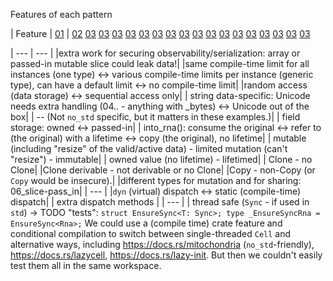 Features of each pattern

| Feature | [01](https://github.com/peter-kehl/no_std_rna_transcription_patterns/blob/main/01_ok_heap-string/src/lib.rs "01_ok_heap-string") |
[02](https://github.com/peter-kehl/no_std_rna_transcription_patterns/blob/main/)
[03](https://github.com/peter-kehl/no_std_rna_transcription_patterns/blob/main/)
[03](https://github.com/peter-kehl/no_std_rna_transcription_patterns/blob/main/)
[03](https://github.com/peter-kehl/no_std_rna_transcription_patterns/blob/main/)
[03](https://github.com/peter-kehl/no_std_rna_transcription_patterns/blob/main/)
[03](https://github.com/peter-kehl/no_std_rna_transcription_patterns/blob/main/)
[03](https://github.com/peter-kehl/no_std_rna_transcription_patterns/blob/main/)
[03](https://github.com/peter-kehl/no_std_rna_transcription_patterns/blob/main/)
[03](https://github.com/peter-kehl/no_std_rna_transcription_patterns/blob/main/)
[03](https://github.com/peter-kehl/no_std_rna_transcription_patterns/blob/main/)
[03](https://github.com/peter-kehl/no_std_rna_transcription_patterns/blob/main/)
[03](https://github.com/peter-kehl/no_std_rna_transcription_patterns/blob/main/)
[03](https://github.com/peter-kehl/no_std_rna_transcription_patterns/blob/main/)
[03](https://github.com/peter-kehl/no_std_rna_transcription_patterns/blob/main/)
[03](https://github.com/peter-kehl/no_std_rna_transcription_patterns/blob/main/)
[03](https://github.com/peter-kehl/no_std_rna_transcription_patterns/blob/main/)
[03](https://github.com/peter-kehl/no_std_rna_transcription_patterns/blob/main/)
[03](https://github.com/peter-kehl/no_std_rna_transcription_patterns/blob/main/)

| --- | --- |
|extra work for securing observability/serialization: array or passed-in mutable slice could leak data!|
|same compile-time limit for all instances (one type) <-> various compile-time limits per instance (generic type), can have a default limit <-> no compile-time limit|
|random access (data storage) <-> sequential access only|
| string data-specific: Unicode needs extra handling (04.. - anything with _bytes) <-> Unicode out of the box|
| -- (Not `no_std` specific, but it matters in these examples.)|
| field storage: owned <-> passed-in|
| into_rna(): consume the original <-> refer to (the original) with a lifetime <-> copy (the original), no lifetime|
| mutable (including "resize" of the valid/active data) - limited mutation (can't "resize") - immutable|
| owned value (no lifetime) - lifetimed|
| Clone - no Clone|
|Clone derivable - not derivable or no Clone|
|Copy - non-Copy (or `Copy` would be insecure).|
|different types for mutation and for sharing: 06_slice-pass_in|
| --- |
|`dyn` (virtual) dispatch <-> static (compile-time) dispatch|
| extra dispatch methods |
| --- |
| thread safe (`Sync` - if used in `std`) -> TODO "tests": `struct EnsureSync<T: Sync>; type _EnsureSyncRna = EnsureSync<Rna>;` We could use a (compile time) crate feature and conditional compilation to switch between single-threaded `Cell` and alternative ways, including https://docs.rs/mitochondria (`no_std`-friendly), https://docs.rs/lazycell, https://docs.rs/lazy-init. But then we couldn't easily test them all in the same workspace.